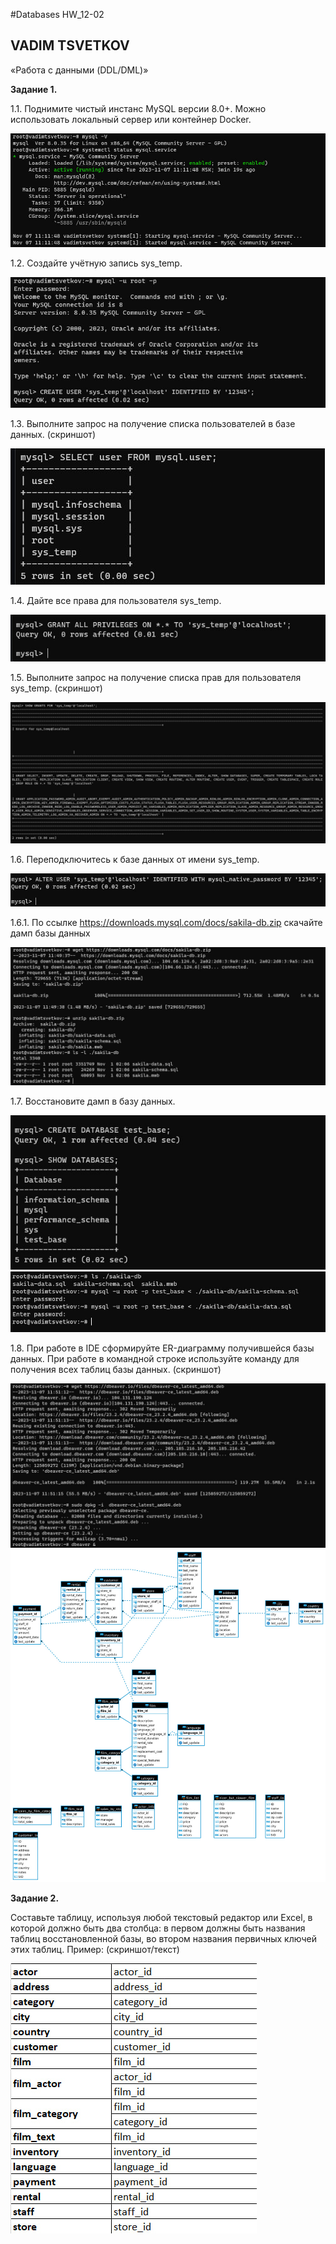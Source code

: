 #Databases HW_12-02
## VADIM TSVETKOV

«Работа с данными (DDL/DML)»

**Задание 1.**

1.1. Поднимите чистый инстанс MySQL версии 8.0+. Можно использовать локальный сервер или контейнер Docker.

![img](https://github.com/vadimtsvetkov/Databases-HW_12-02/blob/main/1.1_mysql.jpg)

1.2. Создайте учётную запись sys_temp.

![img](https://github.com/vadimtsvetkov/Databases-HW_12-02/blob/main/1.2_create_user.jpg)

1.3. Выполните запрос на получение списка пользователей в базе данных. (скриншот)

![img](https://github.com/vadimtsvetkov/Databases-HW_12-02/blob/main/1.3_select_user.jpg)

1.4. Дайте все права для пользователя sys_temp.

![img](https://github.com/vadimtsvetkov/Databases-HW_12-02/blob/main/1.4_privileges.jpg)

1.5. Выполните запрос на получение списка прав для пользователя sys_temp. (скриншот)

![img](https://github.com/vadimtsvetkov/Databases-HW_12-02/blob/main/1.5_show_grants.jpg)

1.6. Переподключитесь к базе данных от имени sys_temp.

![img](https://github.com/vadimtsvetkov/Databases-HW_12-02/blob/main/1.6_user.jpg)

1.6.1. По ссылке https://downloads.mysql.com/docs/sakila-db.zip скачайте дамп базы данных

![img](https://github.com/vadimtsvetkov/Databases-HW_12-02/blob/main/1.6_download_damp.jpg)

1.7. Восстановите дамп в базу данных.

![img](https://github.com/vadimtsvetkov/Databases-HW_12-02/blob/main/1.7_create_database.jpg)
![img](https://github.com/vadimtsvetkov/Databases-HW_12-02/blob/main/1.7_damp_to_base.jpg)

1.8. При работе в IDE сформируйте ER-диаграмму получившейся базы данных. При работе в командной строке используйте команду для получения всех таблиц базы данных. (скриншот)

![img](https://github.com/vadimtsvetkov/Databases-HW_12-02/blob/main/1.8_dbeaver.jpg)
![img](https://github.com/vadimtsvetkov/Databases-HW_12-02/blob/main/1.8_%D1%81hart.jpg)

**Задание 2.**

Составьте таблицу, используя любой текстовый редактор или Excel, в которой должно быть два столбца: в первом должны быть названия таблиц восстановленной базы, во втором названия первичных ключей этих таблиц. Пример: (скриншот/текст)

![img](https://github.com/vadimtsvetkov/Databases-HW_12-02/blob/main/2_table.jpg)
